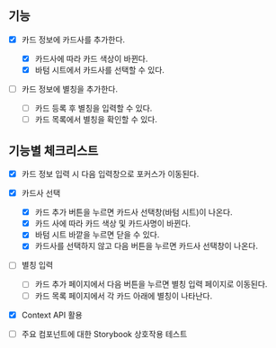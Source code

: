 ## 기능

- [x] 카드 정보에 카드사를 추가한다.

  - [x] 카드사에 따라 카드 색상이 바뀐다.
  - [x] 바텀 시트에서 카드사를 선택할 수 있다.

- [ ] 카드 정보에 별칭을 추가한다.

  - [ ] 카드 등록 후 별칭을 입력할 수 있다.
  - [ ] 카드 목록에서 별칭을 확인할 수 있다.

## 기능별 체크리스트

- [x] 카드 정보 입력 시 다음 입력창으로 포커스가 이동된다.

- [x] 카드사 선택

  - [x] 카드 추가 버튼을 누르면 카드사 선택창(바텀 시트)이 나온다.
  - [x] 카드 사에 따라 카드 색상 및 카드사명이 바뀐다.
  - [x] 바텀 시트 바깥을 누르면 닫을 수 있다.
  - [x] 카드사를 선택하지 않고 다음 버튼을 누르면 카드사 선택창이 나온다.

- [ ] 별칭 입력

  - [ ] 카드 추가 페이지에서 다음 버튼을 누르면 별칭 입력 페이지로 이동된다.
  - [ ] 카드 목록 페이지에서 각 카드 아래에 별칭이 나타난다.

- [x] Context API 활용
- [ ] 주요 컴포넌트에 대한 Storybook 상호작용 테스트
